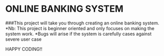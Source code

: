 # ONLINE BANKING SYSTEM  
###This project will take you through creating an online banking system.  
*Nb: This project is beginner oriented and only focuses on making the system work. 
*Bugs will arise if the system is carefully cases against severe user case  

HAPPY CODING!!  
